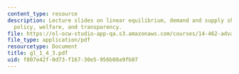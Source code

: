 ```yaml
---
content_type: resource
description: Lecture slides on linear equilibrium, demand and supply shocks, monetary
  policy, welfare, and transparency.
file: https://ol-ocw-studio-app-qa.s3.amazonaws.com/courses/14-462-advanced-macroeconomics-ii-spring-2007/f807e42f0d73f16730e5956b08a9fb07_gl_1_4_3.pdf
file_type: application/pdf
resourcetype: Document
title: gl_1_4_3.pdf
uid: f807e42f-0d73-f167-30e5-956b08a9fb07
---
```

